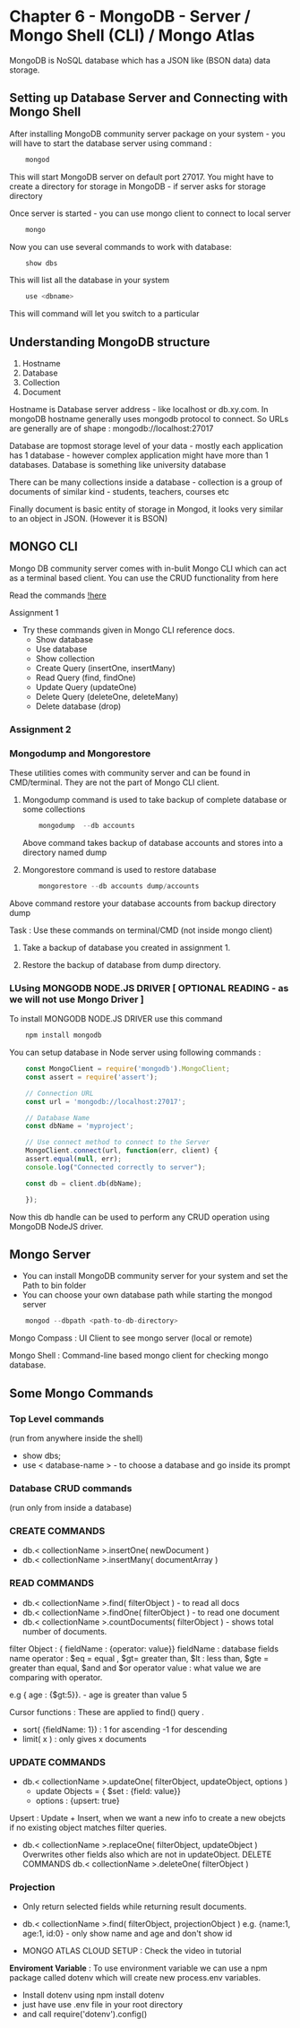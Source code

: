 # Chapter 6 - MongoDB - Server / Mongo Shell (CLI) / Mongo Atlas

MongoDB is NoSQL database which has a JSON like (BSON data) data storage.

## Setting up Database Server and Connecting with Mongo Shell

After installing MongoDB community server package on your system - you will have to start the database server using command :

```js
    mongod
```

This will start MongoDB server on default port 27017. You might have to create a directory for storage in MongoDB - if server asks for storage directory

Once server is started - you can use mongo client to connect to local server

```js
    mongo
```

Now you can use several commands to work with database:

```js
    show dbs
```

This will list all the database in your system

```js
    use <dbname>
```

This will command will let you switch to a particular

## Understanding MongoDB structure

1. Hostname
2. Database
3. Collection
4. Document

Hostname is Database server address - like localhost or db.xy.com. In mongoDB hostname generally uses mongodb protocol to connect. So URLs are generally are of shape : mongodb://localhost:27017  

Database are topmost storage level of your data - mostly each application has 1 database - however complex application might have more than 1 databases. Database is something like university database  

There can be many collections inside a database - collection is a group of documents of similar kind - students, teachers, courses etc  

Finally document is basic entity of storage in Mongod, it looks very similar to an object in JSON. (However it is BSON)  

## MONGO CLI

Mongo DB community server comes with in-bulit Mongo CLI which can act as a terminal based client. You can use the CRUD functionality from here

Read the commands [!here](https://www.mongodb.com/docs/manual/)

Assignment 1

* Try these commands given in Mongo CLI reference docs.
  * Show database
  * Use database
  * Show collection
  * Create Query (insertOne, insertMany)
  * Read Query (find, findOne)
  * Update Query (updateOne)
  * Delete Query (deleteOne, deleteMany)
  * Delete database (drop)

### Assignment 2

### Mongodump and Mongorestore

These utilities comes with community server and can be found in CMD/terminal. They are not the part of Mongo CLI client.

1. Mongodump command is used to take backup of complete database or some collections

    ```js
        mongodump  --db accounts 
    ```

    Above command takes backup of database accounts and stores into a directory named dump

2. Mongorestore command is used to restore database

    ```js
        mongorestore --db accounts dump/accounts
    ```

Above command restore your database accounts from backup directory dump

Task : Use these commands on terminal/CMD (not inside mongo client)

1. Take a backup of database you created in assignment 1.

2. Restore the backup of database from dump directory.

### LUsing MONGODB NODE.JS DRIVER [ OPTIONAL READING - as we will not use Mongo Driver ]

To install MONGODB NODE.JS DRIVER use this command

```js
    npm install mongodb
```

You can setup database in Node server using following commands :

```js
    const MongoClient = require('mongodb').MongoClient;
    const assert = require('assert');

    // Connection URL
    const url = 'mongodb://localhost:27017';

    // Database Name
    const dbName = 'myproject';

    // Use connect method to connect to the Server
    MongoClient.connect(url, function(err, client) {
    assert.equal(null, err);
    console.log("Connected correctly to server");

    const db = client.db(dbName);

    });
```

Now this db handle can be used to perform any CRUD operation using MongoDB NodeJS driver.

## Mongo Server

* You can install MongoDB community server for your system and set the Path to bin folder
* You can choose your own database path while starting the mongod server

```js
    mongod --dbpath <path-to-db-directory>
```

Mongo Compass : UI Client to see mongo server (local or remote)  

Mongo Shell : Command-line based mongo client for checking mongo database.  

## Some Mongo Commands

### Top Level commands

(run from anywhere inside the shell)

* show dbs;
* use < database-name > - to choose a database and go inside its prompt

### Database CRUD commands

(run only from inside a database)

### CREATE COMMANDS

* db.< collectionName >.insertOne( newDocument )
* db.< collectionName >.insertMany( documentArray )

### READ COMMANDS

* db.< collectionName >.find( filterObject ) - to read all docs
* db.< collectionName >.findOne( filterObject ) - to read one document
* db.< collectionName >.countDocuments( filterObject ) - shows total number of documents.

filter Object : { fieldName : {operator: value}} fieldName : database fields name operator : $eq = equal , $gt= greater than, $lt : less than, $gte = greater than equal, $and and $or operator value : what value we are comparing with operator.  

e.g { age : {$gt:5}}. - age is greater than value 5  

Cursor functions : These are applied to find() query .  

* sort( {fieldName: 1}) : 1 for ascending -1 for descending
* limit( x ) : only gives x documents

### UPDATE COMMANDS

* db.< collectionName >.updateOne( filterObject, updateObject, options )
  * update Objects = { $set : {field: value}}
  * options : {upsert: true}

Upsert : Update + Insert, when we want a new info to create a new obejcts if no existing object matches filter queries.

* db.< collectionName >.replaceOne( filterObject, updateObject ) Overwrites other fields also which are not in updateObject.
DELETE COMMANDS
db.< collectionName >.deleteOne( filterObject )

### Projection

* Only return selected fields while returning result documents.
* db.< collectionName >.find( filterObject, projectionObject ) e.g. {name:1, age:1, id:0} - only show name and age and don't show id

* MONGO ATLAS CLOUD SETUP : Check the video in tutorial

**Enviroment Variable** : To use environment variable we can use a npm package called dotenv which will create new process.env variables.

* Install dotenv using npm install dotenv
* just have use .env file in your root directory
* and call require('dotenv').config()
